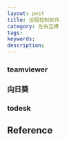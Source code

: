 ```yaml
---
layout: post
title: 远程控制软件
category: 左右互搏
tags: 
keywords: 
description: 
---
```



### teamviewer

### 向日葵

### todesk

## Reference

